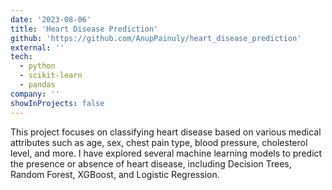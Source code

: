 ```yaml
---
date: '2023-08-06'
title: 'Heart Disease Prediction'
github: 'https://github.com/AnupPainuly/heart_disease_prediction'
external: ''
tech:
  - python
  - scikit-learn
  - pandas
company: ''
showInProjects: false
---
```


This project focuses on classifying heart disease based on various medical attributes such as age, sex, chest pain type, blood pressure, cholesterol level, and more. I have explored several machine learning models to predict the presence or absence of heart disease, including Decision Trees, Random Forest, XGBoost, and Logistic Regression.
